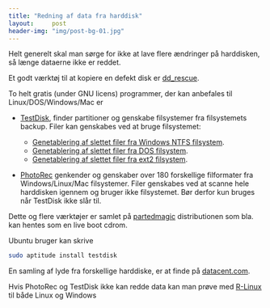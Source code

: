 ```yaml
---
title: "Redning af data fra harddisk"
layout:     post
header-img: "img/post-bg-01.jpg"
---
```

Helt generelt skal man sørge for ikke at lave flere ændringer på harddisken, så længe dataerne ikke er reddet.

Et godt værktøj til at kopiere en defekt disk er [dd_rescue](http://www.garloff.de/kurt/linux/ddrescue/). 

To helt gratis (under GNU licens) programmer, der kan anbefales til Linux/DOS/Windows/Mac er

 * [TestDisk](http://www.cgsecurity.org/wiki/TestDisk), finder partitioner og genskabe filsystemer fra filsystemets backup. Filer kan genskabes ved at bruge filsystemet:

   * [Genetablering af slettet filer fra Windows NTFS filsystem](http://www.cgsecurity.org/wiki/TestDisk:_undelete_file_for_NTFS).
   * [Genetablering af slettet filer fra DOS filsystem](http://www.cgsecurity.org/wiki/TestDisk:_undelete_file_for_FAT).
   * [Genetablering af slettet filer fra ext2 filsystem](http://www.cgsecurity.org/wiki/TestDisk:_undelete_file_for_ext2).

 * [PhotoRec](http://www.cgsecurity.org/wiki/PhotoRec) genkender og genskaber over 180 forskellige filformater fra Windows/Linux/Mac filsystemer. Filer genskabes ved at scanne hele harddisken igennem og bruger ikke filsystemet. Bør derfor kun bruges når TestDisk ikke slår til.

Dette og flere værktøjer er samlet på [partedmagic](http://partedmagic.com/) distributionen som bla. kan hentes som en live boot cdrom.

Ubuntu bruger kan skrive
```bash
sudo aptitude install testdisk
```

En samling af lyde fra forskellige harddiske, er at finde på [datacent.com](http://datacent.com/hard_drive_sounds.php).

Hvis PhotoRec og TestDisk ikke kan redde data kan man prøve med [R-Linux](https://www.r-studio.com/free-linux-recovery/) til både Linux og Windows
